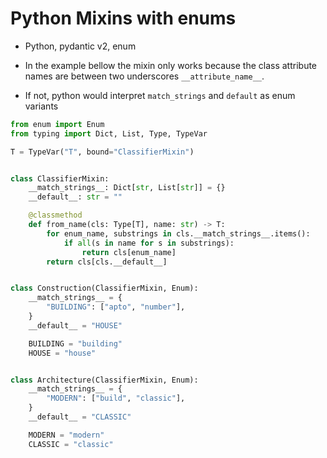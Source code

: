 # Python Mixins with enums

- Python, pydantic v2, enum

- In the example bellow the mixin only works because the class attribute names are between two underscores `__attribute_name__`.
- If not, python would interpret `match_strings` and `default` as enum variants

```python
from enum import Enum
from typing import Dict, List, Type, TypeVar

T = TypeVar("T", bound="ClassifierMixin")


class ClassifierMixin:
    __match_strings__: Dict[str, List[str]] = {}
    __default__: str = ""

    @classmethod
    def from_name(cls: Type[T], name: str) -> T:
        for enum_name, substrings in cls.__match_strings__.items():
            if all(s in name for s in substrings):
                return cls[enum_name]
        return cls[cls.__default__]


class Construction(ClassifierMixin, Enum):
    __match_strings__ = {
        "BUILDING": ["apto", "number"],
    }
    __default__ = "HOUSE"

    BUILDING = "building"
    HOUSE = "house"


class Architecture(ClassifierMixin, Enum):
    __match_strings__ = {
        "MODERN": ["build", "classic"],
    }
    __default__ = "CLASSIC"

    MODERN = "modern"
    CLASSIC = "classic"
```
